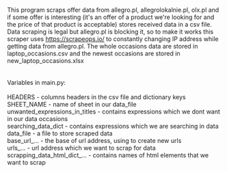 This program scraps offer data from allegro.pl, allegrolokalnie.pl, olx.pl and if some offer is interesting 
(it's an offer of a product we're looking for and the price of that product is acceptable) stores received data in a csv file.
Data scraping is legal but allegro.pl is blocking it, so to make it works this scraper uses https://scrapeops.io/
to constantly changing IP address while getting data from allegro.pl. 
The whole occasions data are stored in laptop_occasions.csv and the newest occasions are stored in new_laptop_occasions.xlsx
<br />
<br />
<br />Variables in main.py:
<br />
<br />HEADERS - columns headers in the csv file and dictionary keys
<br />SHEET_NAME - name of sheet in our data_file
<br />unwanted_expressions_in_titles - contains expressions which we dont want in our data occasions
<br />searching_data_dict - contains expressions which we are searching in data
<br />data_file - a file to store scraped data
<br />base_url_... - the base of url address, using to create new urls
<br />urls_... - url address which we want to scrap for data
<br />scrapping_data_html_dict_... - contains names of html elements that we want to scrap

